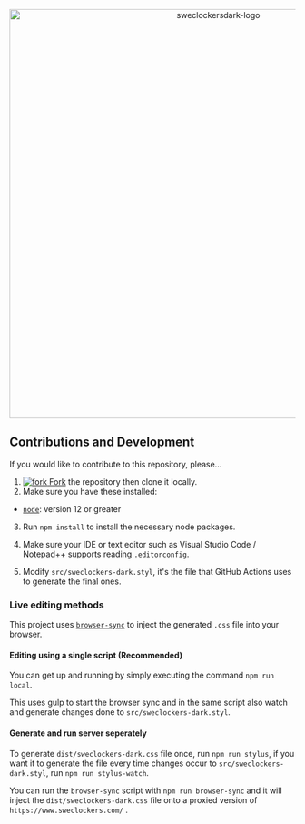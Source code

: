 <p align="center">
	<img alt="sweclockersdark-logo" src="https://soitora.com/SweClockers-Dark/images/banner.png" width="720">
</p>

## Contributions and Development

If you would like to contribute to this repository, please...

1. [![fork](https://user-images.githubusercontent.com/136959/42383736-c4cb0db8-80fd-11e8-91ca-12bae108bccc.png) Fork](https://github.com/Soitora/SweClockers-Dark/fork) the repository then clone it locally.
2. Make sure you have these installed:

- [`node`](https://nodejs.org): version 12 or greater

3. Run `npm install` to install the necessary node packages.

4. Make sure your IDE or text editor such as Visual Studio Code / Notepad++ supports reading `.editorconfig`.

5. Modify `src/sweclockers-dark.styl`, it's the file that GitHub Actions uses to generate the final ones.

### Live editing methods

This project uses [`browser-sync`](https://www.npmjs.com/package/browser-sync) to inject the generated `.css` file into your browser.

#### Editing using a single script (Recommended)
You can get up and running by simply executing the command `npm run local`.

This uses gulp to start the browser sync and in the same script also watch and generate changes done to `src/sweclockers-dark.styl`.

#### Generate and run server seperately
To generate `dist/sweclockers-dark.css` file once, run `npm run stylus`, if you want it to generate the file every time changes occur to `src/sweclockers-dark.styl`, run `npm run stylus-watch`.

You can run the `browser-sync` script with `npm run browser-sync` and it will inject the `dist/sweclockers-dark.css` file onto a proxied version of `https://www.sweclockers.com/` .
